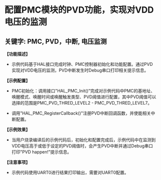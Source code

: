 # 配置PMC模块的PVD功能，实现对VDD电压的监测
## 关键字: PMC, PVD，中断, 电压监测

**【功能描述】**
+ 示例代码基于HAL接口完成时钟、PMC控制器初始化和功能配置。通过PVD实现对VDD电压的监测，PVD中断发生时Debug串口打印相关提示信息。

**【示例配置】**

+ PMC初始化：调用接口"HAL_PMC_Init()”完成对示例代码中PMC的基地址、唤醒模式、唤醒时间或唤醒触发类型、PVD阈值进行配置，其中PVD阈值可以选择的范围是PMC_PVD_THRED_LEVEL2 - PMC_PVD_THRED_LEVEL7。

+ 调用"HAL_PMC_RegisterCallback()"注册PVD中断回调函数，并使能相关中断配置。

**【示例效果】**
+ 当用户烧录编译后的示例代码后，初始化和配置完成后，示例代码中在监测到VDD电压高于或低于设定的PVD阈值时，会产生PVD中断并通过Debug串口打印"PVD happen!"提示信息。

**【注意事项】**
+ 示例代码使用UART0进行结果打印输出，需要对UART0配置。